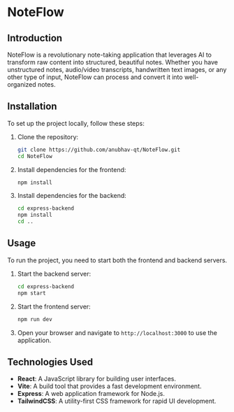# NoteFlow

## Introduction
NoteFlow is a revolutionary note-taking application that leverages AI to transform raw content into structured, beautiful notes. Whether you have unstructured notes, audio/video transcripts, handwritten text images, or any other type of input, NoteFlow can process and convert it into well-organized notes.

## Installation
To set up the project locally, follow these steps:

1. Clone the repository:
   ```bash
   git clone https://github.com/anubhav-qt/NoteFlow.git
   cd NoteFlow
   ```

2. Install dependencies for the frontend:
   ```bash
   npm install
   ```

3. Install dependencies for the backend:
   ```bash
   cd express-backend
   npm install
   cd ..
   ```

## Usage
To run the project, you need to start both the frontend and backend servers.

1. Start the backend server:
   ```bash
   cd express-backend
   npm start
   ```

2. Start the frontend server:
   ```bash
   npm run dev
   ```

3. Open your browser and navigate to `http://localhost:3000` to use the application.

## Technologies Used
- **React**: A JavaScript library for building user interfaces.
- **Vite**: A build tool that provides a fast development environment.
- **Express**: A web application framework for Node.js.
- **TailwindCSS**: A utility-first CSS framework for rapid UI development.

